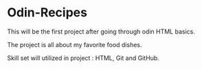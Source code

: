 # Odin-Recipes

This will be the first project after going through odin HTML basics.

The project is all about my favorite food dishes.

Skill set will utilized in project : HTML, Git and GitHub.